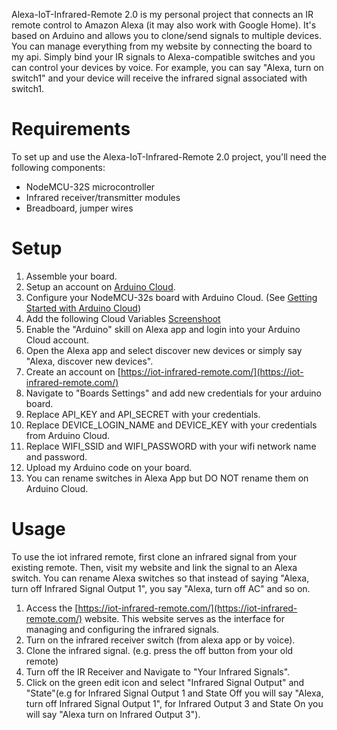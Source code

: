 Alexa-IoT-Infrared-Remote 2.0 is my personal project that connects an IR remote control to Amazon Alexa (it may also work with Google Home). It's based on Arduino and allows you to clone/send signals to multiple devices. You can manage everything from my website by connecting the board to my api. Simply bind your IR signals to Alexa-compatible switches and you can control your devices by voice. For example, you can say "Alexa, turn on switch1" and your device will receive the infrared signal associated with switch1.

# Requirements
To set up and use the Alexa-IoT-Infrared-Remote 2.0 project, you'll need the following components:
- NodeMCU-32S microcontroller
- Infrared receiver/transmitter modules
- Breadboard, jumper wires

# Setup
1. Assemble your board.
2. Setup an account on [Arduino Cloud](https://app.arduino.cc/).
3. Configure your NodeMCU-32s board with Arduino Cloud. (See [Getting Started with Arduino Cloud](https://docs.arduino.cc/arduino-cloud/guides/overview/))
4. Add the following Cloud Variables [Screenshoot](https://prnt.sc/tNIS_IdNYF53)
5. Enable the "Arduino" skill on Alexa app and login into your Arduino Cloud account.
6. Open the Alexa app and select discover new devices or simply say "Alexa, discover new devices".
7. Create an account on [https://iot-infrared-remote.com/](https://iot-infrared-remote.com/)
8. Navigate to "Boards Settings" and add new credentials for your arduino board.
9. Replace API_KEY and API_SECRET with your credentials.
10. Replace DEVICE_LOGIN_NAME and DEVICE_KEY with your credentials from Arduino Cloud.
11. Replace WIFI_SSID and WIFI_PASSWORD with your wifi network name and password.
12. Upload my Arduino code on your board.
13. You can rename switches in Alexa App but DO NOT rename them on Arduino Cloud.

# Usage
To use the iot infrared remote, first clone an infrared signal from your existing remote. Then, visit my website and link the signal to an Alexa switch. You can rename Alexa switches so that instead of saying "Alexa, turn off Infrared Signal Output 1", you say "Alexa, turn off AC" and so on.

1. Access the [https://iot-infrared-remote.com/](https://iot-infrared-remote.com/) website. This website serves as the interface for managing and configuring the infrared signals.
2. Turn on the infrared receiver switch (from alexa app or by voice).
3. Clone the infrared signal. (e.g. press the off button from your old remote)
4. Turn off the IR Receiver and Navigate to "Your Infrared Signals".
5. Click on the green edit icon and select "Infrared Signal Output" and "State"(e.g for Infrared Signal Output 1 and State Off you will say "Alexa, turn off Infrared Signal Output 1", for Infrared Output 3 and State On you will say "Alexa turn on Infrared Output 3").

